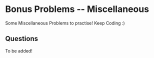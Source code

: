 # Bonus Problems -- Miscellaneous

Some Miscellaneous Problems to practise! Keep Coding :)

## Questions

To be added!